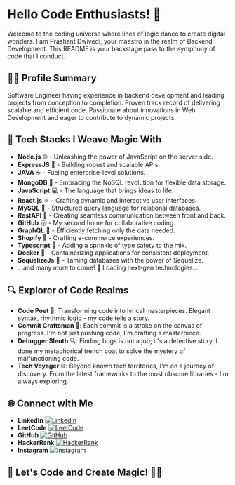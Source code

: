 # Hello Code Enthusiasts! 👋

Welcome to the coding universe where lines of logic dance to create digital wonders. I am Prashant Dwivedi, your maestro in the realm of Backend Development. This README is your backstage pass to the symphony of code that I conduct.

## 🧑‍🏫 Profile Summary    

Software Engineer having experience in backend development and leading projects from conception to completion. Proven track record of delivering scalable and efficient code. Passionate about innovations in Web Development and eager to contribute to dynamic projects.

## 🚀 Tech Stacks I Weave Magic With

- **Node.js** 🌐 - Unleashing the power of JavaScript on the server side.
- **ExpressJS** 🚀 - Building robust and scalable APIs.
- **JAVA** ☕ - Fueling enterprise-level solutions.
- **MongoDB** 🍃 - Embracing the NoSQL revolution for flexible data storage.
- **JavaScript** 💻 - The language that brings ideas to life.
- **React.js** ⚛️ - Crafting dynamic and interactive user interfaces.
- **MySQL** 🐬 - Structured query language for relational databases.
- **RestAPI** 🔄 - Creating seamless communication between front and back.
- **GitHub** 🐱 - My second home for collaborative coding.
- **GraphQL** 🚀 - Efficiently fetching only the data needed.
- **Shopify** 🛒 - Crafting e-commerce experiences.
- **Typescript** 📝 - Adding a sprinkle of type safety to the mix.
- **Docker** 🐳 - Containerizing applications for consistent deployment.
- **SequelizeJs** 🎸 - Taming databases with the power of Sequelize.
- ...and many more to come! 🚀 Loading next-gen technologies...

## 🔍 Explorer of Code Realms

- **Code Poet** 📜: Transforming code into lyrical masterpieces. Elegant syntax, rhythmic logic - my code tells a story.
- **Commit Craftsman** 🎨: Each commit is a stroke on the canvas of progress. I'm not just pushing code; I'm crafting a masterpiece.
- **Debugger Sleuth** 🔍: Finding bugs is not a job; it's a detective story. I done my metaphorical trench coat to solve the mystery of malfunctioning code.
- **Tech Voyager** 🌐: Beyond known tech territories, I'm on a journey of discovery. From the latest frameworks to the most obscure libraries - I'm always exploring.

## 🌐 Connect with Me

- **LinkedIn** [![LinkedIn](https://img.shields.io/badge/LinkedIn-Connect-blue)](https://www.linkedin.com/in/prashant-dwivedi-19661a1a4/)
- **LeetCode** [![LeetCode](https://img.shields.io/badge/LeetCode-Challenge-red)](https://leetcode.com/ptranquil/)
- **GitHub** [![GitHub](https://img.shields.io/badge/GitHub-Follow-brightgreen)](https://github.com/ptranquil)
- **HackerRank** [![HackerRank](https://img.shields.io/badge/HackerRank-Solve-brightgreen)](https://www.hackerrank.com/dashboard)
- **Instagram** [![Instagram](https://img.shields.io/badge/Instagram-Follow-critical)](https://www.instagram.com/prashant_dubey_99/)

## 🌟 Let's Code and Create Magic! 🚀✨
